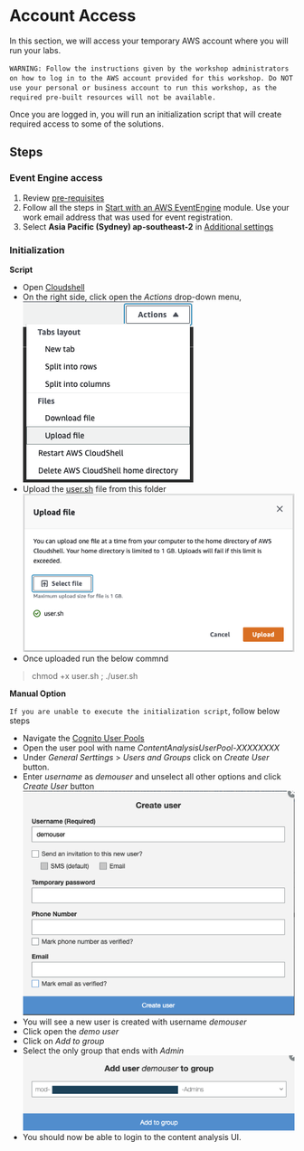 # Account Access
In this section, we will access your temporary AWS account where you will run your labs.

`WARNING: Follow the instructions given by the workshop administrators on how to log in to the AWS account provided for this workshop. Do NOT use your personal or business account to run this workshop, as the required pre-built resources will not be available.`

Once you are logged in, you will run an initialization script that will create required access to some of the solutions.

## Steps
### Event Engine access
1. Review [pre-requisites](https://catalog.us-east-1.prod.workshops.aws/v2/workshops/f3a3e2bd-e1d5-49de-b8e6-dac361842e76/en-US/preparation-guide)
1. Follow all the steps in [Start with an AWS EventEngine](https://catalog.us-east-1.prod.workshops.aws/v2/workshops/f3a3e2bd-e1d5-49de-b8e6-dac361842e76/en-US/preparation-guide/20-event-engine) module. Use your work email address that was used for event registration.
1. Select **Asia Pacific (Sydney) ap-southeast-2** in [Additional settings](https://catalog.us-east-1.prod.workshops.aws/v2/workshops/f3a3e2bd-e1d5-49de-b8e6-dac361842e76/en-US/preparation-guide/30-addition-setting)

### Initialization
**Script**
- Open [Cloudshell](https://ap-southeast-2.console.aws.amazon.com/cloudshell/home?region=ap-southeast-2#)
- On the right side, click open the *Actions* drop-down menu, </br> ![Actions](./images/cloudshell-actions.png)
- Upload the [user.sh](./user.sh) file from this folder </br> ![Upload Script](./images/upload-script.png)
- Once uploaded run the below commnd 
> chmod +x user.sh ; ./user.sh

**Manual Option** 

`If you are unable to execute the initialization script`, follow below steps
- Navigate the [Cognito User Pools](https://ap-southeast-2.console.aws.amazon.com/cognito/users/?region=ap-southeast-2#/)
- Open the user pool with name *ContentAnalysisUserPool-XXXXXXXX*
- Under *General Serttings* > *Users and Groups* click on *Create User* button.
- Enter *username* as *demouser* and unselect all other options and click *Create User* button </br> ![Create User](./images/create-user.png)
- You will see a new user is created with username *demouser*
- Click open the *demo user*
- Click on *Add to group*
- Select the only group that ends with *Admin* </br> ![Add to Group](./images/add-to-group.png)
- You should now be able to login to the content analysis UI.
